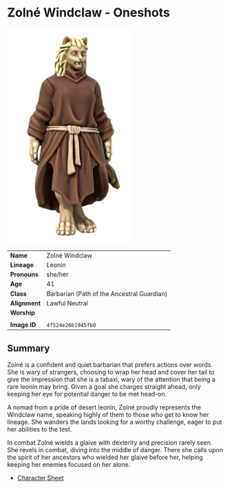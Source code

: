 # Zolné Windclaw - Oneshots

<img src="https://raw.githubusercontent.com/jesskelsall/astarus-images/main/characters/portraits/4f524e26b1945fb0.png" height="500" />

|||
| --- | --- |
| **Name** | Zolné Windclaw | character.3
| **Lineage** | Leonin |
| **Pronouns** | she/her |
| **Age** | 41 |
| **Class** | Barbarian (Path of the Ancestral Guardian) |
| **Alignment** | Lawful Neutral |
| **Worship** | |
|||
| **Image ID** | `4f524e26b1945fb0` |

## Summary

Zolné is a confident and quiet barbarian that prefers actions over words. She is wary of strangers, choosing to wrap her head and cover her tail to give the impression that she is a tabaxi, wary of the attention that being a rare leonin may bring. Given a goal she charges straight ahead, only keeping her eye for potential danger to be met head-on.

A nomad from a pride of desert leonin, Zolné proudly represents the Windclaw name, speaking highly of them to those who get to know her lineage. She wanders the lands looking for a worthy challenge, eager to put her abilities to the test.

In combat Zolné wields a glaive with dexterity and precision rarely seen. She revels in combat, diving into the middle of danger. There she calls upon the spirit of her ancestors who wielded her glaive before her, helping keeping her enemies focused on her alone.

- [Character Sheet](https://www.dndbeyond.com/characters/59162983)
